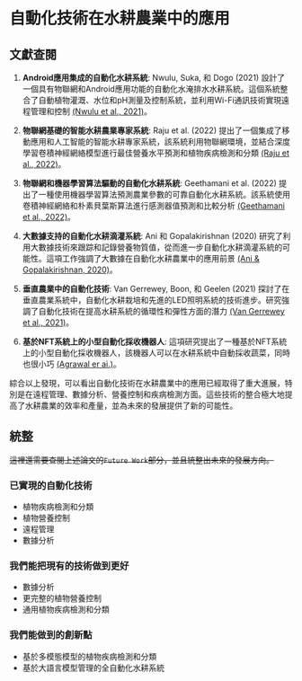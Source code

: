 <!--
 * @Author: hibana2077 hibana2077@gmaill.com
 * @Date: 2024-01-23 18:55:29
 * @LastEditors: hibana2077 hibana2077@gmaill.com
 * @LastEditTime: 2024-01-23 21:34:07
 * @FilePath: /smart_hydroponic_farm/doc/research/automation.md
 * @Description: 这是默认设置,请设置`customMade`, 打开koroFileHeader查看配置 进行设置: https://github.com/OBKoro1/koro1FileHeader/wiki/%E9%85%8D%E7%BD%AE
-->
# 自動化技術在水耕農業中的應用

## 文獻查閱

1. **Android應用集成的自動化水耕系統**: Nwulu, Suka, 和 Dogo (2021) 設計了一個具有物聯網和Android應用功能的自動化水淹排水水耕系統。這個系統整合了自動植物灌溉、水位和pH測量及控制系統，並利用Wi-Fi通訊技術實現遠程管理和控制 [(Nwulu et al., 2021)](https://consensus.app/papers/automated-hydroponic-system-integrated-with-android-nwulu/99174740ec5b5e2489bb8cb2c9e67672/)。

2. **物聯網基礎的智能水耕農業專家系統**: Raju et al. (2022) 提出了一個集成了移動應用和人工智能的智能水耕專家系統，該系統利用物聯網環境，並結合深度學習卷積神經網絡模型進行最佳營養水平預測和植物疾病檢測和分類 [(Raju et al., 2022)](https://consensus.app/papers/design-implementation-smart-hydroponics-farming-using-raju/3fcc5a6256a85cbb92f2b8953ff6308f/)。

3. **物聯網和機器學習算法驅動的自動化水耕系統**: Geethamani et al. (2022) 提出了一種使用機器學習算法預測農業參數的可靠自動化水耕系統。該系統使用卷積神經網絡和朴素貝葉斯算法進行感測器值預測和比較分析 [(Geethamani et al., 2022)](https://consensus.app/papers/design-development-reliable-automated-hydroponics-geethamani/425d5c47f58357908fcfbfab721e3bca/)。

4. **大數據支持的自動化水耕滴灌系統**: Ani 和 Gopalakirishnan (2020) 研究了利用大數據技術來跟踪和記錄營養物質值，從而進一步自動化水耕滴灌系統的可能性。這項工作強調了大數據在自動化水耕農業中的應用前景 [(Ani & Gopalakirishnan, 2020)](https://consensus.app/papers/automated-hydroponic-drip-irrigation-using-data-ani/fbc79ffd24115b60a028de7ede01e69a/)。

5. **垂直農業中的自動化技術**: Van Gerrewey, Boon, 和 Geelen (2021) 探討了在垂直農業系統中，自動化水耕栽培和先進的LED照明系統的技術進步。研究強調了自動化技術在提高水耕系統的循環性和彈性方面的潛力 [(Van Gerrewey et al., 2021)](https://consensus.app/papers/farming-only-gerrewey/d9640b2fea7e572095857f4190ee5298/)。

6. **基於NFT系統上的小型自動化採收機器人**: 這項研究提出了一種基於NFT系統上的小型自動化採收機器人，該機器人可以在水耕系統中自動採收蔬菜，同時也很小巧 [(Agrawal er ai.)](https://elibrary.asabe.org/abstract.asp?JID=5&AID=41742&CID=dall2012&T=1)。

綜合以上發現，可以看出自動化技術在水耕農業中的應用已經取得了重大進展，特別是在遠程管理、數據分析、營養控制和疾病檢測方面。這些技術的整合極大地提高了水耕農業的效率和產量，並為未來的發展提供了新的可能性。

## 統整

~~這裡還需要查閱上述論文的`Future Work`部分，並且統整出未來的發展方向。~~

### 已實現的自動化技術

- 植物疾病檢測和分類
- 植物營養控制
- 遠程管理
- 數據分析

### 我們能把現有的技術做到更好

- 數據分析
- 更完整的植物營養控制
- 通用植物疾病檢測和分類

### 我們能做到的創新點

- 基於多模態模型的植物疾病檢測和分類
- 基於大語言模型管理的全自動化水耕系統
